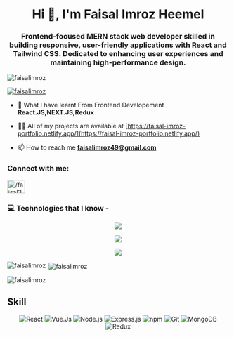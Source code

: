 <h1 align="center">Hi 👋, I'm Faisal Imroz Heemel</h1>
<h3 align="center">Frontend-focused MERN stack web developer skilled in building responsive, user-friendly applications with React and Tailwind CSS. Dedicated to enhancing user experiences and maintaining high-performance design.</h3>

<p align="left"> <img src="https://komarev.com/ghpvc/?username=faisalimroz&label=Profile%20views&color=0e75b6&style=flat" alt="faisalimroz" /> </p>

<p align="left"> <a href="https://github.com/ryo-ma/github-profile-trophy"><img src="https://github-profile-trophy.vercel.app/?username=faisalimroz" alt="faisalimroz" /></a> </p>

- 🌱 What I have learnt From Frontend Developement **React.JS,NEXT.JS,Redux**

- 👨‍💻 All of my projects are available at [https://faisal-imroz-portfolio.netlify.app/](https://faisal-imroz-portfolio.netlify.app/)

- 📫 How to reach me **faisalimroz49@gmail.com**

<h3 align="left">Connect with me:</h3>
<p align="left">
<a href="https://linkedin.com/in//faisal36/" target="blank"><img align="center" src="https://raw.githubusercontent.com/rahuldkjain/github-profile-readme-generator/master/src/images/icons/Social/linked-in-alt.svg" alt="/faisal36/" height="30" width="40" /></a>
</p>

<h3 align="left">💻 Technologies that I know
- 
</h3>
<p align="center">
  <a href="https://skillicons.dev">
    <img src="https://skillicons.dev/icons?i=html,css,javascript,react,mongodb,py,typescript,figma&theme=dark" />
  </a>
</p>
<p align="center">
  <a href="https://skillicons.dev">
    <img src="https://skillicons.dev/icons?i=bootstrap,firebase,vite,tailwind,vscode,netlify,postman" />
  </a>
</p>
<p align="center">
  <a href="https://skillicons.dev">
    <img src="https://skillicons.dev/icons?i=nodejs,express,nextjs,redux,vercel,yarn,npm" />
  </a>
</p>
<p><img align="left" src="https://github-readme-stats.vercel.app/api/top-langs?username=faisalimroz&show_icons=true&locale=en&layout=compact" alt="faisalimroz" /></p>

<p>&nbsp;<img align="center" src="https://github-readme-stats.vercel.app/api?username=faisalimroz&show_icons=true&locale=en" alt="faisalimroz" /></p>

<p><img align="center" src="https://github-readme-streak-stats.herokuapp.com/?user=faisalimroz&" alt="faisalimroz" /></p>


## Skill
<p align="center">
  <img src="https://img.shields.io/badge/React-20232A?style=for-the-badge&logo=react&logoColor=61DAFB" alt="React" />
   <img src="https://img.shields.io/badge/React-20232A?style=for-the-badge&logo=react&logoColor=61DAFB](https://img.shields.io/badge/Vue.js-35495E?style=for-the-badge&logo=vuedotjs&logoColor=4FC08D)" alt="Vue.Js" />
<img src="https://img.shields.io/badge/Node.js-339933?style=for-the-badge&logo=nodedotjs&logoColor=white" alt="Node.js" />
<img src="https://img.shields.io/badge/Express.js-000000?style=for-the-badge&logo=express&logoColor=white" alt="Express.js" />
<img src="https://img.shields.io/badge/npm-CB3837?style=for-the-badge&logo=npm&logoColor=white" alt="npm" />
<img src="https://img.shields.io/badge/Git-F05032?style=for-the-badge&logo=git&logoColor=white" alt="Git" />
<img src="https://img.shields.io/badge/MongoDB-47A248?style=for-the-badge&logo=mongodb&logoColor=white" alt="MongoDB" />
<img src="https://img.shields.io/badge/Redux-764ABC?style=for-the-badge&logo=redux&logoColor=white" alt="Redux" />



</p>
